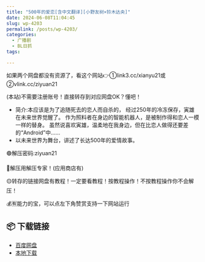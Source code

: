 ```yaml
---
title: "500年的爱恋[含中文翻译][小野友树×铃木达央]"
date: 2024-06-08T11:04:45
slug: wp-4203
permalink: /posts/wp-4203/
categories:
  - 广播剧
  - BL日抓
tags:

---
```


如果两个网盘都没有资源了，看这个网站👉①link3.cc/xianyu21或②vlink.cc/ziyuan21

(本站)不需要注册账号！直接转存到对应网盘OK？懂吧！

*   简介:本应该是为了追随死去的恋人而自杀的， 经过250年的冷冻保存，寅雄在未来世界觉醒了。 作为照料者在身边的智能机器人，是被制作得和恋人一模一样的替身。 虽然说喜欢寅雄，温柔地在我身边，但在比恋人做得还要差的“Android”中……
*   以未来世界为舞台，讲述了长达500年的爱情故事。

🟢解压密码:ziyuan21

🔵解压用解压专家！(应用商店有)

🟡转存的链接网盘有教程！一定要看教程！按教程操作！不按教程操作你不会解压！

💰🈶能力的宝，可以点左下角赞赏支持一下网站运行

## 📦 下载链接
- [百度网盘](https://blziyuan21.com/pay-download/4203?key=07baf2be73&down_id=0)
- [本地下载](https://blziyuan21.com/pay-download/4203?key=07baf2be73&down_id=1)

